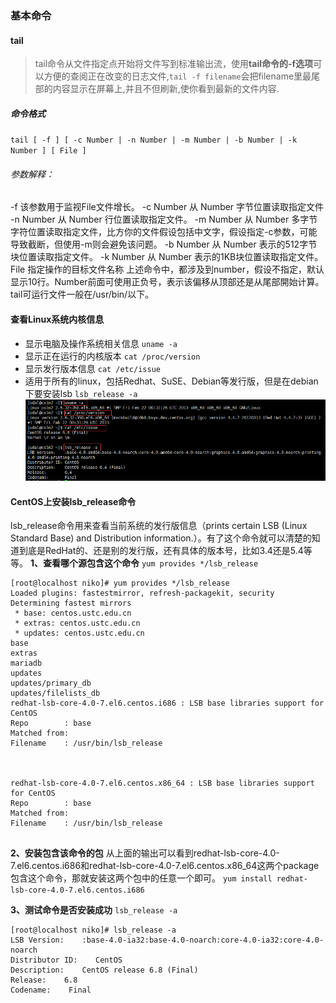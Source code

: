 ### 基本命令

#### tail

> tail命令从文件指定点开始将文件写到标准输出流，使用**tail命令的-f选项**可以方便的查阅正在改变的日志文件,`tail -f filename`会把filename里最尾部的内容显示在屏幕上,并且不但刷新,使你看到最新的文件内容.

##### 命令格式

`tail [ -f ] [ -c Number | -n Number | -m Number | -b Number | -k Number ] [ File ]`

###### 参数解释：

-f 该参数用于监视File文件增长。
-c Number 从 Number 字节位置读取指定文件
-n Number 从 Number 行位置读取指定文件。
-m Number 从 Number 多字节字符位置读取指定文件，比方你的文件假设包括中文字，假设指定-c参数，可能导致截断，但使用-m则会避免该问题。
-b Number 从 Number 表示的512字节块位置读取指定文件。
-k Number 从 Number 表示的1KB块位置读取指定文件。
File 指定操作的目标文件名称
上述命令中，都涉及到number，假设不指定，默认显示10行。Number前面可使用正负号，表示该偏移从顶部还是从尾部開始计算。
tail可运行文件一般在\/usr\/bin\/以下。

#### 查看Linux系统内核信息

* 显示电脑及操作系统相关信息
  `uname -a`
* 显示正在运行的内核版本
  `cat /proc/version`
* 显示发行版本信息
  `cat /etc/issue`
* 适用于所有的linux，包括Redhat、SuSE、Debian等发行版，但是在debian下要安装lsb
  `lsb_release -a`
  ![](/assets/QQ截图20161008090405.png)

#### CentOS上安装lsb\_release命令

lsb\_release命令用来查看当前系统的发行版信息（prints certain LSB \(Linux Standard Base\) and Distribution information.）。有了这个命令就可以清楚的知道到底是RedHat的、还是别的发行版，还有具体的版本号，比如3.4还是5.4等等。
**1、查看哪个源包含这个命令**
`yum provides */lsb_release`

```
[root@localhost niko]# yum provides */lsb_release
Loaded plugins: fastestmirror, refresh-packagekit, security
Determining fastest mirrors
 * base: centos.ustc.edu.cn
 * extras: centos.ustc.edu.cn
 * updates: centos.ustc.edu.cn
base                                                                               
extras                                                                             
mariadb                                                                            
updates                                                                            
updates/primary_db                                                                 
updates/filelists_db                                                               
redhat-lsb-core-4.0-7.el6.centos.i686 : LSB base libraries support for CentOS
Repo        : base
Matched from:
Filename    : /usr/bin/lsb_release



redhat-lsb-core-4.0-7.el6.centos.x86_64 : LSB base libraries support for CentOS
Repo        : base
Matched from:
Filename    : /usr/bin/lsb_release


```

**2、安装包含该命令的包**
从上面的输出可以看到redhat-lsb-core-4.0-7.el6.centos.i686和redhat-lsb-core-4.0-7.el6.centos.x86\_64这两个package包含这个命令，那就安装这两个包中的任意一个即可。
`yum install redhat-lsb-core-4.0-7.el6.centos.i686`


**3、测试命令是否安装成功**
`lsb_release -a`

```
[root@localhost niko]# lsb_release -a
LSB Version:    :base-4.0-ia32:base-4.0-noarch:core-4.0-ia32:core-4.0-noarch
Distributor ID:    CentOS
Description:    CentOS release 6.8 (Final)
Release:    6.8
Codename:    Final

```

